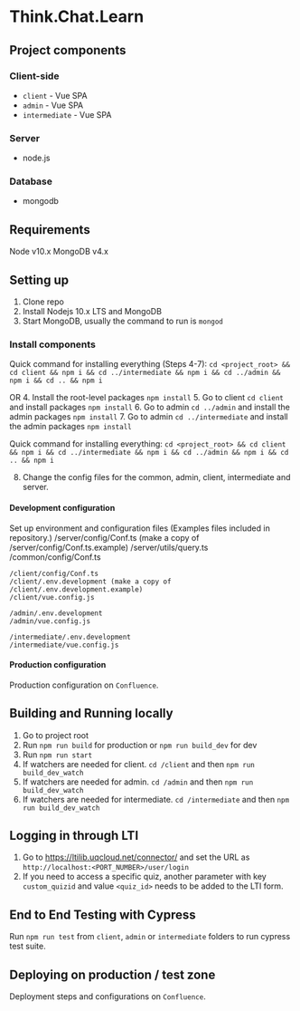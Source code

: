 # Think.Chat.Learn

## Project components

### Client-side
* `client` - Vue SPA
* `admin` - Vue SPA
* `intermediate` - Vue SPA

### Server
* node.js

### Database
* mongodb

## Requirements
Node v10.x
MongoDB v4.x

## Setting up

1. Clone repo
2. Install Nodejs 10.x LTS and MongoDB
3. Start MongoDB, usually the command to run is `mongod`

### Install components
Quick command for installing everything (Steps 4-7):
`cd <project_root> && cd client && npm i && cd ../intermediate && npm i && cd ../admin && npm i && cd .. && npm i`

OR 
4. Install the root-level packages `npm install`
5. Go to client `cd client` and install packages `npm install`
6. Go to admin `cd ../admin` and install the admin packages `npm install`
7. Go to admin `cd ../intermediate` and install the admin packages `npm install`

Quick command for installing everything:
`cd <project_root> && cd client && npm i && cd ../intermediate && npm i && cd ../admin && npm i && cd .. && npm i`

8. Change the config files for the common, admin, client, intermediate and server.

#### Development configuration
Set up environment and configuration files (Examples files included in repository.)
    /server/config/Conf.ts (make a copy of /server/config/Conf.ts.example)
    /server/utils/query.ts
    /common/config/Conf.ts

    /client/config/Conf.ts
    /client/.env.development (make a copy of /client/.env.development.example) 
    /client/vue.config.js

    /admin/.env.development
    /admin/vue.config.js

    /intermediate/.env.development
    /intermediate/vue.config.js

#### Production configuration
Production configuration on `Confluence`.

## Building and Running locally

1. Go to project root
2. Run `npm run build` for production or `npm run build_dev` for dev
3. Run `npm run start`
4. If watchers are needed for client. `cd /client` and then `npm run build_dev_watch`
3. If watchers are needed for admin. `cd /admin` and then `npm run build_dev_watch`
4. If watchers are needed for intermediate. `cd /intermediate` and then `npm run build_dev_watch`

## Logging in through LTI
1. Go to https://ltilib.uqcloud.net/connector/ and set the URL as `http://localhost:<PORT_NUMBER>/user/login`
2. If you need to access a specific quiz, another parameter with key `custom_quizid` and value `<quiz_id>` needs to be added to the LTI form.

## End to End Testing with Cypress
Run `npm run test` from `client`, `admin` or `intermediate` folders to run cypress test suite.

## Deploying on production / test zone

Deployment steps and configurations on `Confluence`.